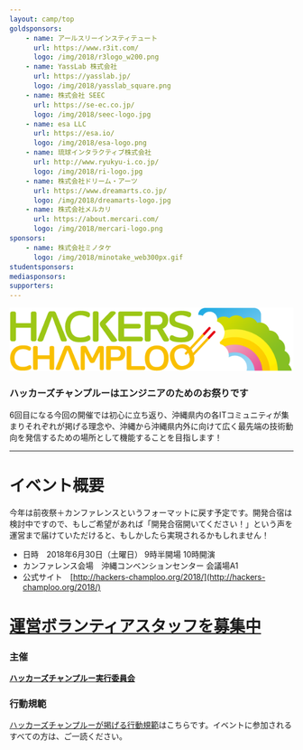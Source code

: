 ```yaml
---
layout: camp/top
goldsponsors:
    - name: アールスリーインスティテュート
      url: https://www.r3it.com/
      logo: /img/2018/r3logo_w200.png
    - name: YassLab 株式会社
      url: https://yasslab.jp/
      logo: /img/2018/yasslab_square.png
    - name: 株式会社 SEEC
      url: https://se-ec.co.jp/
      logo: /img/2018/seec-logo.jpg
    - name: esa LLC
      url: https://esa.io/
      logo: /img/2018/esa-logo.png
    - name: 琉球インタラクティブ株式会社
      url: http://www.ryukyu-i.co.jp/
      logo: /img/2018/ri-logo.jpg
    - name: 株式会社ドリーム・アーツ
      url: https://www.dreamarts.co.jp/
      logo: /img/2018/dreamarts-logo.jpg
    - name: 株式会社メルカリ
      url: https://about.mercari.com/
      logo: /img/2018/mercari-logo.png
sponsors:
    - name: 株式会社ミノタケ
      logo: /img/2018/minotake_web300px.gif
studentsponsors:
mediasponsors:
supporters:
---
```



![ハッカーズチャンプルー](/img/logo/banner.png)


### ハッカーズチャンプルーはエンジニアのためのお祭りです

6回目になる今回の開催では初心に立ち返り、沖縄県内の各ITコミュニティが集まりそれぞれが掲げる理念や、沖縄から沖縄県内外に向けて広く最先端の技術動向を発信するための場所として機能することを目指します！

-----

# イベント概要

今年は前夜祭＋カンファレンスというフォーマットに戻す予定です。開発合宿は検討中ですので、もしご希望があれば「開発合宿開いてください！」という声を運営まで届けていただけると、もしかしたら実現されるかもしれません！

* 日時　2018年6月30日（土曜日） 9時半開場 10時開演
* カンファレンス会場　沖縄コンベンションセンター 会議場A1
* 公式サイト　[http://hackers-champloo.org/2018/](http://hackers-champloo.org/2018/)

# [運営ボランティアスタッフを募集中](/2018/staff.html)


### 主催

**[ハッカーズチャンプルー実行委員会](/about.html)**

### 行動規範

[ハッカーズチャンプルーが掲げる行動規範](/policy.html)はこちらです。イベントに参加されるすべての方は、ご一読ください。

